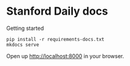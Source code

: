 # Stanford Daily docs

Getting started

```
pip install -r requirements-docs.txt
mkdocs serve
```

Open up [http://localhost:8000](http://localhost:8000) in your browser.